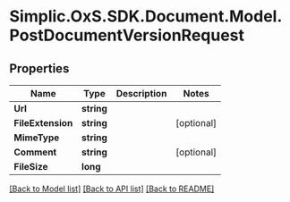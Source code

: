# Simplic.OxS.SDK.Document.Model.PostDocumentVersionRequest

## Properties

Name | Type | Description | Notes
------------ | ------------- | ------------- | -------------
**Url** | **string** |  | 
**FileExtension** | **string** |  | [optional] 
**MimeType** | **string** |  | 
**Comment** | **string** |  | [optional] 
**FileSize** | **long** |  | 

[[Back to Model list]](../README.md#documentation-for-models) [[Back to API list]](../README.md#documentation-for-api-endpoints) [[Back to README]](../README.md)


